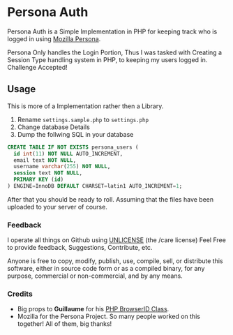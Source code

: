 # Persona Auth

Persona Auth is a Simple Implementation in PHP for keeping track who is logged in using [Mozilla Persona](http://www.mozilla.org/en-US/persona/).

Persona Only handles the Login Portion, Thus I was tasked with Creating a Session Type handling system in PHP, to keeping my users logged in. Challenge Accepted!

## Usage

This is more of a Implementation rather then a Library.

1. Rename `settings.sample.php` to `settings.php`
2. Change database Details
3. Dump the follwing SQL in your database

```sql
CREATE TABLE IF NOT EXISTS persona_users (
  id int(11) NOT NULL AUTO_INCREMENT,
  email text NOT NULL,
  username varchar(255) NOT NULL,
  session text NOT NULL,
  PRIMARY KEY (id)
) ENGINE=InnoDB DEFAULT CHARSET=latin1 AUTO_INCREMENT=1;
```

After that you should be ready to roll. Assuming that the files have been uploaded to your server of course.

### Feedback

I operate all things on Github using [UNLICENSE](http://unlicense.org/) (the /care license)
Feel Free to provide feedback, Suggestions, Contribute, etc.

Anyone is free to copy, modify, publish, use, compile, sell, or distribute this software, either in source code form or as a compiled binary, for any purpose, commercial or non-commercial, and by any means.

### Credits

- Big props to **Guillaume** for his [PHP BrowserID Class](http://tools.atto.be/browserid/).
- Mozilla for the Persona Project. So many people worked on this together! All of them, big thanks!
